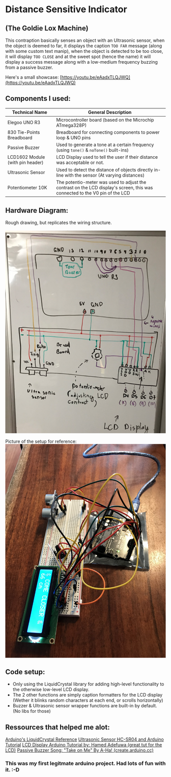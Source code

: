 # Distance Sensitive Indicator 
## (The Goldie Lox Machine)

This contraption basically senses an object with an Ultrasonic sensor, when the object is deemed to far, it displays the caption ` TOO FAR ` message (along with some custom text manip), when the object is detected to be too close, it will display ` TOO CLOSE ` and at the sweet spot (hence the name) it will display a success message along with a low-medium frequency buzzing from a passive buzzer.

Here's a small showcase:
[https://youtu.be/eAadxTLQJWQ](https://youtu.be/eAadxTLQJWQ)

## Components I used:
| Technical Name | General Description |
| ----------- | ----------- |
| Elegoo UNO R3      | Microcontroller board (based on the Microchip ATmega328P)       |
| 830 Tie-Points Breadboard   | Breadboard for connecting components to power loop & UNO pins   |
| Passive Buzzer      | Used to generate a tone at a certain frequency (using `tone()` & `noTone()` built-ins)       |
| LCD1602 Module (with pin header)      | LCD Display used to tell the user if their distance was acceptable or not.      |
| Ultrasonic Sensor     | Used to detect the distance of objects directly in-line with the sensor (At varying distances)   |
| Potentiometer 10K | The potentio-meter was used to adjust the contrast on the LCD display's screen, this was connected to the V0 pin of the LCD |

## Hardware Diagram: 
Rough drawing, but replicates the wiring structure.
<br></br>
![Hardware Diagram](./hardware_diagram.png)

Picture of the setup for reference:
![Real Picture](./snap1.png)

## Code setup:

* Only using the LiquidCrystal library for adding high-level functionality to the otherwise low-level LCD display.
* The 2 other functions are simply caption formatters for the LCD display (Wether it blinks random characters at each end, or scrolls horizontally)
* Buzzer & Ultrasonic sensor wrapper functions are built-in by default. (No libs for those)

## Ressources that helped me alot:

[Arduino's LiquidCrystal Reference](https://www.arduino.cc/reference/en/libraries/liquidcrystal/)
[Ultrasonic Sensor HC-SR04 and Arduino Tutorial](https://www.youtube.com/watch?v=ZejQOX69K5M)
[LCD Display Arduino Tutorial by: Hamed Adefuwa (great tut for the LCD)](https://www.youtube.com/watch?v=XkAUKbliHWY)
[Passive Buzzer Song: "Take on Me" By A-Ha! (create.arduino.cc)](https://create.arduino.cc/projecthub/GeneralSpud/passive-buzzer-song-take-on-me-by-a-ha-0f04a8)

### This was my first legitmate arduino project. Had lots of fun with it. :-D

